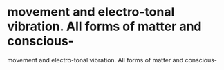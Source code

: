 # movement and electro-tonal vibration. All forms of matter and conscious-

movement and electro-tonal vibration. All forms of matter and conscious-